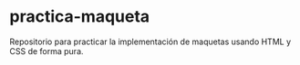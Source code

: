 # practica-maqueta
Repositorio para practicar la implementación de maquetas usando HTML y CSS de forma pura.
